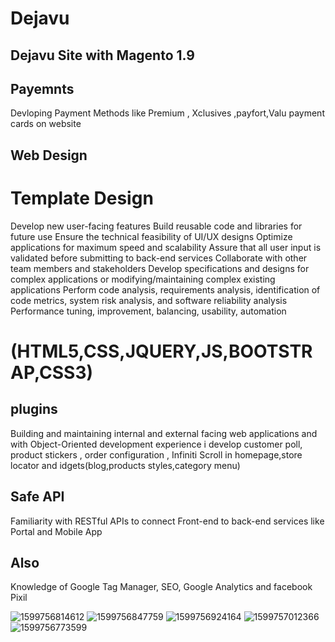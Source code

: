 # Dejavu
## Dejavu Site with Magento 1.9
## Payemnts
 Devloping Payment Methods like Premium , Xclusives ,payfort,Valu payment cards on website
## Web Design
# Template Design 
Develop new user-facing features
Build reusable code and libraries for future use
Ensure the technical feasibility of UI/UX designs
Optimize applications for maximum speed and scalability
Assure that all user input is validated before submitting to back-end services
Collaborate with other team members and stakeholders
Develop specifications and designs for complex applications or modifying/maintaining complex existing applications
Perform code analysis, requirements analysis, identification of code metrics, system risk analysis, and software reliability analysis
Performance tuning, improvement, balancing, usability, automation
# (HTML5,CSS,JQUERY,JS,BOOTSTRAP,CSS3)

## plugins
Building and maintaining internal and external facing web applications and with Object-Oriented development experience 
i develop customer poll, product stickers , order configuration , Infiniti Scroll in homepage,store locator and idgets(blog,products styles,category menu)
## Safe API
Familiarity with RESTful APIs to connect Front-end to back-end services like Portal and Mobile App
## Also
Knowledge of Google Tag Manager, SEO, Google Analytics and facebook Pixil

![1599756814612](https://user-images.githubusercontent.com/38462856/92771272-05bd6480-f39b-11ea-9552-92c5764c61c4.png)
![1599756847759](https://user-images.githubusercontent.com/38462856/92771283-08b85500-f39b-11ea-89f8-015e120480e9.png)
![1599756924164](https://user-images.githubusercontent.com/38462856/92771292-09e98200-f39b-11ea-9167-fa7a50229fcd.png)
![1599757012366](https://user-images.githubusercontent.com/38462856/92771295-0a821880-f39b-11ea-82f4-6e8ccf24dd24.png)
![1599756773599](https://user-images.githubusercontent.com/38462856/92771297-0b1aaf00-f39b-11ea-9433-628f4ad10705.png)


